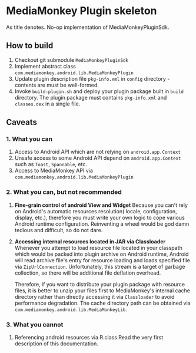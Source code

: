 # MediaMonkey Plugin skeleton
As title denotes. No-op implementation of MediaMonkeyPluginSdk.

## How to build
1. Checkout git submodule `MediaMonkeyPluginSdk`
2. Implement abstract class `com.mediamonkey.android.lib.MediaMonkeyPlugin`
3. Update plugin description file `pkg-info.xml` in `config` directory -
   contents are must be well-formed.
4. Invoke `build-plugin.sh` and deploy your plugin package built in 
   `build` directory. The plugin package must contains `pkg-info.xml` and
   `classes.dex` in a single file.

## Caveats
### 1. What you can
  1. Access to Android API which are not relying on `android.app.Context`
  2. Unsafe access to some Android API depend on `android.app.Context`
     such as `Toast`, `Spannable`, etc.
  3. Access to MediaMonkey API via
     `com.mediamonkey.android.lib.MediaMonkeyPlugin`

### 2. What you can, but not recommended
  1. **Fine-grain control of android View and Widget**
     Because you can't rely on Android's automatic resources resolution(
     locale, configuration, display, etc.), therefore you must write your
     own logic to cope various Android runtime configuration. Reinventing
     a wheel would be god damn tedious and difficult, so do not dare.

  2. **Accessing internal resources located in JAR via Classloader**
     Whenever you attempt to load resource file located in your classpath
     which would be packed into plugin archive on Android runtime,
     Android will read archive file's entry for resource loading and
     loads specified file via `ZipUrlConnection`. Unfortunately, this
     stream is a target of garbage collection, so there will be additional
     file deflation overhead.
  
     Therefore, if you want to distribute your plugin package with
     resource files, it is better to unzip your files first to
     MediaMonkey's internal cache directory rather than directly accessing
     it via `Classloader` to avoid performance degradation.
     The cache directory path  can be obtained via
     `com.mediamonkey.android.lib.MediaMonkeyLib`.

### 3. What you cannot
  1. Referencing android resources via R.class
     Read the very first description of this documentation.